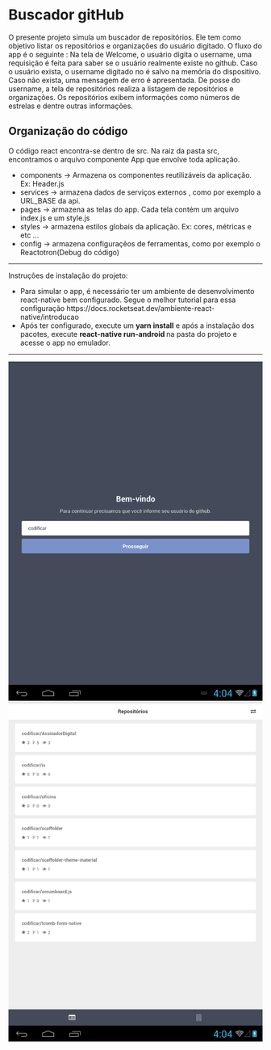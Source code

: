 <h1>Buscador gitHub </h1>

<p>
O presente projeto simula um buscador de repositórios. Ele tem como objetivo listar os repositórios e organizações do usuário digitado. O fluxo do app é o seguinte : Na tela de Welcome, o usuário digita o username, uma requisição é feita para saber se o usuário realmente existe no github. Caso o usuário exista, o username digitado no <TextInput /> é salvo na memória do dispositivo. Caso não exista, uma mensagem de erro é apresentada. De posse do username, a tela de repositórios realiza a listagem de repositórios e organizações. Os repositórios exibem informações como números de estrelas e dentre outras informações.
</p>

<h2>Organização do código </h2>

<p>O código react encontra-se dentro de src. Na raiz da pasta src, encontramos o arquivo componente App que envolve toda aplicação.

<ul>
  <li>components -> Armazena os componentes reutilizáveis da aplicação. Ex: Header.js </li>
  <li>services -> armazena dados de serviços externos , como por exemplo a URL_BASE da api.</li>
  <li>pages -> armazena as telas do app. Cada tela contém um arquivo index.js e um style.js</li>
  <li>styles -> armazena estilos globais da aplicação. Ex: cores, métricas e etc ... </li>
  <li>config -> armazena configuraçẽos de ferramentas, como por exemplo o Reactotron(Debug do código)</li>
</ul>

<hr>

Instruções de instalação do projeto:
<ul>
  <li>Para simular o app, é necessário ter um ambiente de desenvolvimento react-native bem configurado. Segue o melhor tutorial para essa configuração https://docs.rocketseat.dev/ambiente-react-native/introducao </li>
  <li> Após ter configurado, execute um <b>yarn install</b> e após a instalação dos pacotes, execute <b> react-native run-android </b> na pasta do projeto e acesse o app no emulador. </li>
</ul>

<hr>
<img src="assets/1.png" >
<img src="assets/2.png" >
